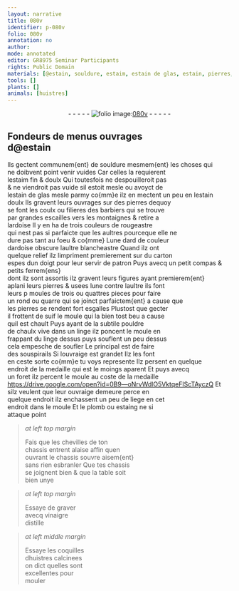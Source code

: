 ```yaml
---
layout: narrative
title: 080v
identifier: p-080v
folio: 080v
annotation: no
author:
mode: annotated
editor: GR8975 Seminar Participants
rights: Public Domain
materials: [@estain, souldure, estaim, estain de glas, estain, pierres, ardoise, carton, ferrem{ens}, suif, chaulx vive, linge, poncent, liege, plomb, estaing, vinaigre distille, coquilles dhuistres]
tools: []
plants: []
animals: [huistres]
---
```


<div class="folio" align="center">- - - - - <a href="http://gallica.bnf.fr/ark:/12148/btv1b10500001g/f166.image" target="_blank"><img src="https://cu-mkp.github.io/2017-workshop-edition/assets/photo-icon.png" alt="folio image: " style="display:inline-block; margin-bottom:-3px;"/>080v</a> - - - - - </div>  
  

## <span class="pro">Fondeurs</span> de menus ouvrages<br/> d<span class="m">@estain</span>

 
Ils gectent communem{ent} de <span class="m">souldure</span> mesmem{ent} les choses qui<br/> ne doibvent point venir vuides Car celles la requierent<br/> l<span class="m">estaim</span> fin & doulx Qui toutesfois ne despouilleroit pas<br/> & ne viendroit pas vuide sil estoit mesle ou avoyct de<br/> l<span class="m">estain de glas</span> mesle parmy co{mm}e ilz en mectent un peu en l<span class="m">estain</span><br/> doulx Ils gravent leurs ouvrages sur des <span class="m">pierres</span> dequoy<br/> se font les coulx ou filieres des <span class="pro">barbiers</span> qui se trouve<br/> par grandes escailles vers les montaignes & retire a<br/> l<span class="m">ardoise</span> Il y en ha de trois couleurs de rougeastre<br/> qui nest pas si parfaicte que les aultres pourceque elle ne<br/> dure pas tant au foeu & co{mme} Lune dard de couleur<br/> d<span class="m">ardoise</span> obscure laultre blancheastre Quand ilz ont<br/> quelque relief ilz limpriment premierement sur du <span class="m">carton</span><br/> espes dun doigt pour leur servir de patron Puys avecq un petit compas & petits <span class="m">ferrem{ens}</span><br/> dont ilz sont assortis ilz gravent leurs figures ayant premierem{ent}<br/> aplani leurs <span class="m">pierres</span> & usees lune contre laultre ils font<br/> leurs p moules de trois ou quattres pieces pour faire<br/> un rond ou quarre qui se joinct parfaictem{ent} a cause que<br/> les <span class="m">pierres</span> se rendent fort esgalles Plustost que gecter<br/> il frottent de <span class="m">suif</span> le moule qui la bien tost beu a cause<br/> quil est chault Puys ayant de la subtile pouldre<br/> de <span class="m">chaulx vive</span> dans un <span class="m">linge</span> ilz <span class="m">poncent</span> le moule en<br/> frappant du <span class="m">linge</span> dessus puys souflent un peu dessus<br/> cela empesche de soufler Le principal est de faire<br/> des souspirails Si louvraige est grandet Ilz les font<br/> en ceste sorte co{mm}e tu voys represente Ilz persent en quelque<br/> endroit de la medaille qui est le moings aparent Et puys avecq<br/> un foret ilz percent le moule au coste de la medaille<br/>   https://drive.google.com/open?id=0B9—oNrvWdlO5VktqeFlScTAyczQ  Et silz veulent que leur ouvraige demeure perce en<br/> quelque endroit ilz enchassent un peu de <span class="m">liege</span> en cet<br/> endroit dans le moule Et le <span class="m">plomb</span> ou <span class="m">estaing</span> ne si<br/> attaque point
 
> *at left top margin*
> 
>   Fais que les chevilles de ton<br/> chassis entrent alaise affin quen<br/> ouvrant le chassis souvre aisem{ent}<br/> sans rien esbranler Que tes chassis<br/> se joignent bien & que la table soit<br/> bien unye
 
> *at left top margin*
> 
>   Essaye de graver<br/> avecq <span class="m">vinaigre<br/> distille</span>
 
> *at left middle margin*
> 
>   Essaye les <span class="m">coquilles<br/> d<span class="al">huistres</span></span> calcinees<br/> on dict quelles sont<br/> excellentes pour<br/> mouler
 
